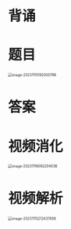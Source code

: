 # 背诵





# 题目

<img src="https://cvp.oss-cn-shanghai.aliyuncs.com/picgo/202311151920967.png" alt="image-20231115192000796" style="zoom:50%;" />



# 答案





# 视频消化

<img src="https://cvp.oss-cn-shanghai.aliyuncs.com/picgo/202311160922931.png" alt="image-20231116092204036" style="zoom:50%;" />



# 视频解析

<img src="https://cvp.oss-cn-shanghai.aliyuncs.com/picgo/202311152124446.png" alt="image-20231115212437858" style="zoom:50%;" />
